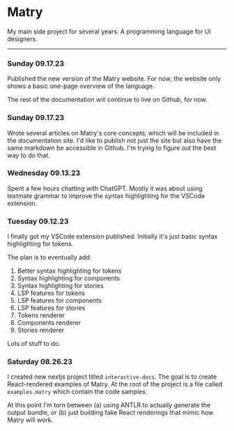 # Matry

My main side project for several years.
A programming language for UI designers.

---

### Sunday 09.17.23

Published the new version of the Matry website.
For now, the website only shows a basic one-page overview of the language.

The rest of the documentation will continue to live on Github, for now.

### Sunday 09.17.23

Wrote several articles on Matry's core concepts, which will be included in the documentation site.
I'd like to publish not just the site but also have the same markdown be accessible in Github.
I'm trying to figure out the best way to do that.

### Wednesday 09.13.23

Spent a few hours chatting with ChatGPT.
Mostly it was about using textmate grammar to improve the syntax highlighting for the VSCode extension.

### Tuesday 09.12.23

I finally got my VSCode extension published.
Initially it's just basic syntax highlighting for tokens.

The plan is to eventually add:
1. Better syntax highlighting for tokens
2. Syntax highlighting for components
3. Syntax highlighting for stories
4. LSP features for tokens
5. LSP features for components
6. LSP features for stories
7. Tokens renderer
8. Components renderer
9. Stories renderer

Lots of stuff to do.

### Saturday 08.26.23

I created new nextjs project titled `interactive-docs`.
The goal is to create React-rendered examples of Matry.
At the root of the project is a file called `examples.matry` which contain the code samples.

At this point I'm torn between (a) using ANTLR to actually generate the output bundle, or (b) just building fake React renderings that mimic how Matry will work.
